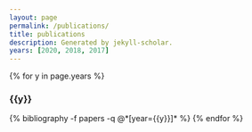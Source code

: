 ```yaml
---
layout: page
permalink: /publications/
title: publications
description: Generated by jekyll-scholar.
years: [2020, 2018, 2017]
---
```


{% for y in page.years %}
  <h3 class="year">{{y}}</h3>
  {% bibliography -f papers -q @*[year={{y}}]* %}
{% endfor %}
